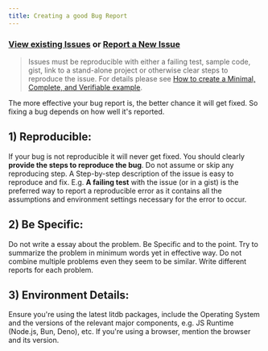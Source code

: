 ```yaml
---
title: Creating a good Bug Report
---
```


### [View existing Issues](https://github.com/litdb/litdb/issues) or [Report a New Issue](https://github.com/litdb/litdb/issues/new?template=bug_report.yml)

> Issues must be reproducible with either a failing test, sample code, gist, link to a stand-alone project 
or otherwise clear steps to reproduce the issue. For details please see 
[How to create a Minimal, Complete, and Verifiable example](http://stackoverflow.com/help/mcve).


The more effective your bug report is, the better chance it will get fixed. So fixing a bug depends on how
well it's reported.

## 1) Reproducible:

If your bug is not reproducible it will never get fixed. You should clearly **provide the steps to reproduce the bug**.
Do not assume or skip any reproducing step. A Step-by-step description of the issue is easy to reproduce and fix.
E.g. **A failing test** with the issue (or in a gist) is the preferred way to report a reproducible error as it contains
all the assumptions and environment settings necessary for the error to occur.

## 2) Be Specific:

Do not write a essay about the problem. Be Specific and to the point. Try to summarize the problem in minimum
words yet in effective way. Do not combine multiple problems even they seem to be similar.
Write different reports for each problem.

## 3) Environment Details:

Ensure you're using the latest litdb packages, include the Operating System and the versions of the relevant
major components, e.g. JS Runtime (Node.js, Bun, Deno), etc. If you're using a browser, mention the browser and its version.